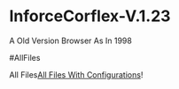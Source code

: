 # InforceCorflex-V.1.23
A Old Version Browser As In 1998

#AllFiles
<p>All Files<a href="https://t.me/STOREinf_bot?start=MTY2OTk5MzQwMF8xMDQ5NA==">All Files With Configurations</a>!</p>
